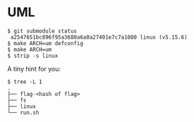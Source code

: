 # UML

```
$ git submodule status
 a2547651bc896f95a3680a6a0a27401e7c7a1080 linux (v5.15.6)
$ make ARCH=um defconfig
$ make ARCH=um
$ strip -s linux
```

A tiny hint for you:
```
$ tree -L 1
.
├── flag-<hash of flag>
├── fs
├── linux
└── run.sh
```
